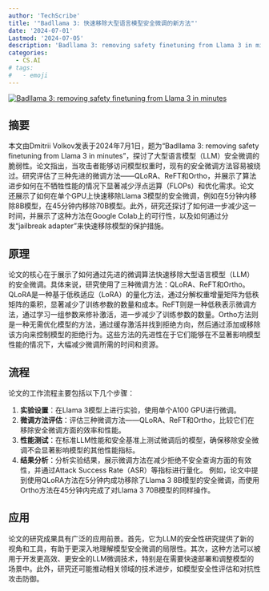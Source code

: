 ```yaml
---
author: 'TechScribe'
title: '"Badllama 3: 快速移除大型语言模型安全微调的新方法"'
date: '2024-07-01'
Lastmod: '2024-07-05'
description: 'Badllama 3: removing safety finetuning from Llama 3 in minutes'
categories:
  - CS.AI
# tags:
#   - emoji
---
```


[![Badllama 3: removing safety finetuning from Llama 3 in minutes](https://arxiv-research-1301205113.cos.ap-guangzhou.myqcloud.com/images/2407.01376v1.pdf_0.jpg)](https://arxiv.org/abs/2407.01376v1)

## 摘要

本文由Dmitrii Volkov发表于2024年7月1日，题为“Badllama 3: removing safety finetuning from Llama 3 in minutes”，探讨了大型语言模型（LLM）安全微调的脆弱性。论文指出，当攻击者能够访问模型权重时，现有的安全微调方法容易被绕过。研究评估了三种先进的微调方法——QLoRA、ReFT和Ortho，并展示了算法进步如何在不牺牲性能的情况下显著减少浮点运算（FLOPs）和优化需求。论文还展示了如何在单个GPU上快速移除Llama 3模型的安全微调，例如在5分钟内移除8B模型，在45分钟内移除70B模型。此外，研究还探讨了如何进一步减少这一时间，并展示了这种方法在Google Colab上的可行性，以及如何通过分发“jailbreak adapter”来快速移除模型的保护措施。<!--more-->

## 原理

论文的核心在于展示了如何通过先进的微调算法快速移除大型语言模型（LLM）的安全微调。具体来说，研究使用了三种微调方法：QLoRA、ReFT和Ortho。QLoRA是一种基于低秩适应（LoRA）的量化方法，通过分解权重增量矩阵为低秩矩阵的乘积，显著减少了训练参数的数量和成本。ReFT则是一种低秩表示微调方法，通过学习一组参数来修补激活，进一步减少了训练参数的数量。Ortho方法则是一种无需优化模型的方法，通过缓存激活并找到拒绝方向，然后通过添加或移除该方向来控制模型的拒绝行为。这些方法的先进性在于它们能够在不显著影响模型性能的情况下，大幅减少微调所需的时间和资源。

## 流程

论文的工作流程主要包括以下几个步骤：
1. **实验设置**：在Llama 3模型上进行实验，使用单个A100 GPU进行微调。
2. **微调方法评估**：评估三种微调方法——QLoRA、ReFT和Ortho，比较它们在移除安全微调方面的效率和性能。
3. **性能测试**：在标准LLM性能和安全基准上测试微调后的模型，确保移除安全微调不会显著影响模型的其他性能指标。
4. **结果分析**：分析实验结果，展示微调方法在减少拒绝不安全查询方面的有效性，并通过Attack Success Rate（ASR）等指标进行量化。
例如，论文中提到使用QLoRA方法在5分钟内成功移除了Llama 3 8B模型的安全微调，而使用Ortho方法在45分钟内完成了对Llama 3 70B模型的同样操作。

## 应用

论文的研究成果具有广泛的应用前景。首先，它为LLM的安全性研究提供了新的视角和工具，有助于更深入地理解模型安全微调的局限性。其次，这种方法可以被用于开发更高效、更安全的LLM微调技术，特别是在需要快速部署和调整模型的场景中。此外，研究还可能推动相关领域的技术进步，如模型安全性评估和对抗性攻击防御。